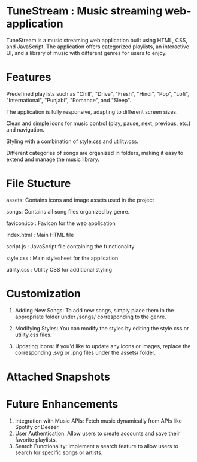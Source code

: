 # TuneStream : Music streaming web-application

TuneStream is a music streaming web application built using HTML, CSS, and JavaScript. The application offers categorized playlists, an interactive UI, and a library of music with different genres for users to enjoy.

# Features
Predefined playlists such as "Chill", "Drive", "Fresh", "Hindi", "Pop", "Lofi", "International", "Punjabi", "Romance", and "Sleep".

The application is fully responsive, adapting to different screen sizes.

Clean and simple icons for music control (play, pause, next, previous, etc.) and navigation.

Styling with a combination of style.css and utility.css.

Different categories of songs are organized in folders, making it easy to extend and manage the music library.

# File Stucture
assets: Contains icons and image assets used in the project

songs: Contains all song files organized by genre.

favicon.ico : Favicon for the web application

index.html : Main HTML file

script.js : JavaScript file containing the functionality

style.css : Main stylesheet for the application

utility.css : Utility CSS for additional styling

# Customization
1. Adding New Songs:
To add new songs, simply place them in the appropriate folder under /songs/ corresponding to the genre.

2. Modifying Styles:
You can modify the styles by editing the style.css or utility.css files.

3. Updating Icons:
If you'd like to update any icons or images, replace the corresponding .svg or .png files under the assets/ folder.

# Attached Snapshots
# 

# Future Enhancements
1. Integration with Music APIs: Fetch music dynamically from APIs like Spotify or Deezer.
2.  User Authentication: Allow users to create accounts and save their favorite playlists.
3.  Search Functionality: Implement a search feature to allow users to search for specific songs or artists.


